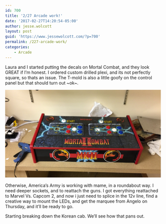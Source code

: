 ```yaml
---
id: 700
title: '2/27 Arcade work!'
date: '2017-02-27T14:20:54-05:00'
author: jesse.wolcott
layout: post
guid: 'https://www.jessewolcott.com/?p=700'
permalink: /227-arcade-work/
categories:
    - Arcade
---
```


Laura and I started putting the decals on Mortal Combat, and they look GREAT if I’m honest. I ordered custom drilled plexi, and its not perfectly square, so thats an issue. The T-mold is also a little goofy on the control panel but that should turn out ~ok~.

![NewImage](/assets/img/2017/02/NewImage.png)

Otherwise, America’s Army is working with mame, in a roundabout way. I need deeper sockets, and to reattach the guns. I got everything reattached to Marvel Vs. Capcom 2, and now i just need to splice in the 12v line, find a creative way to mount the LEDs, and get the marquee from Angelo on Thursday, and it’ll be ready to go.

Starting breaking down the Korean cab. We’ll see how that pans out.